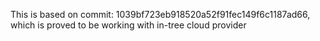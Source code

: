 This is based on commit: 1039bf723eb918520a52f91fec149f6c1187ad66, which is proved to be working with in-tree cloud provider
